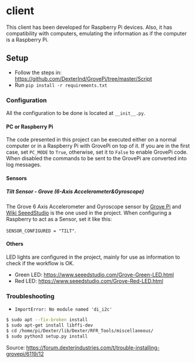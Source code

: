# client

This client has been developed for Raspberry Pi devices. Also, it has compatibility with computers,
emulating the information as if the computer is a Raspberry Pi.

## Setup

- Follow the steps in: https://github.com/DexterInd/GrovePi/tree/master/Script
- Run `pip install -r requirements.txt`

### Configuration

All the configuration to be done is located at `__init__.py`.

#### PC or Raspberry Pi

The code presented in this project can be executed either on a normal computer or in a Raspberry Pi
with GrovePi on top of it. If you are in the first case, set `PC_MODE` to `True`, otherwise, set it
to `False` to enable GrovePi code. When disabled the commands to be sent to the GrovePi are
converted into log messages.

#### Sensors

##### Tilt Sensor - Grove (6-Axis Accelerometer&Gyroscope)

The Grove 6 Axis Accelerometer and Gyroscope sensor by
[Grove Pi](https://www.seeedstudio.com/Grove-6-Axis-Accelerometer-Gyroscope.html) and
[Wiki SeeedStudio](https://wiki.seeedstudio.com/Grove-6-Axis_AccelerometerAndGyroscope/) is the one
used in the project. When configuring a Raspberry to act as a Sensor, set it like this:

`SENSOR_CONFIGURED = "TILT"`.

#### Others

LED lights are configured in the project, mainly for use as information to check if the workflow is
OK.

- Green LED: https://www.seeedstudio.com/Grove-Green-LED.html
- Red LED: https://www.seeedstudio.com/Grove-Red-LED.html

### Troubleshooting

- `ImportError: No module named 'di_i2c'`

```bash
$ sudo apt --fix-broken install
$ sudo apt-get install libffi-dev
$ cd /home/pi/Dexter/lib/Dexter/RFR_Tools/miscellaneous/
$ sudo python3 setup.py install
```

Source: https://forum.dexterindustries.com/t/trouble-installing-grovepi/6119/12